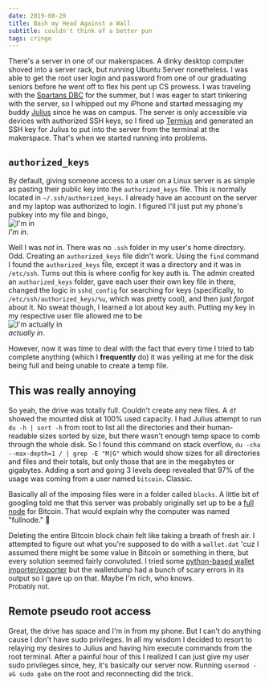 ```yaml
---
date: 2019-08-20
title: Bash my Head Against a Wall
subtitle: couldn't think of a better pun
tags: cringe
---
```


There's a server in one of our makerspaces. A dinky desktop computer shoved into a server rack, but running Ubuntu Server nonetheless.
I was able to get the root user login and password from one of our graduating seniors before he went off to flex his pent up CS prowess. I was traveling with the [Spartans DBC](https://spartansdbc.org/ "Spartans Drum and Bugle Corps") for the summer, but I was eager to start tinkering with the server, so I whipped out my iPhone and started messaging my buddy [Julius](https://www.linkedin.com/in/juliusfrost/ "Jules") since he was on campus. The server is only accessible via devices with authorized SSH keys, so I fired up [Termius](https://termius.com "Tunneling on the go") and generated an SSH key for Julius to put into the server from the terminal at the makerspace. That's when we started running into problems.

## `authorized_keys`
By default, giving someone access to a user on a Linux server is as simple as pasting their public key into the `authorized_keys` file. This is normally located in `~/.ssh/authorized_keys`. I already have an account on the server and my laptop was authorized to login. I figured I'll just put my phone's pubkey into my file and bingo,  
![I'm in](https://thumbs.gfycat.com/LightheartedObviousBlowfish-size_restricted.gif)  
*I'm in*.

Well I was *not* in. There was no `.ssh` folder in my user's home directory. Odd. Creating an `authorized_keys` file didn't work. Using the `find` command I found the `authorized_keys` file, except it was a directory and it was in `/etc/ssh`. Turns out this is where config for key auth is. The admin created an `authorized_keys` folder, gave each user their own key file in there, changed the logic in `sshd_config` for searching for keys (specifically, to `/etc/ssh/authorized_keys/%u`, which was pretty cool), and then just *forgot* about it. No sweat though, I learned a lot about key auth. Putting my key in my respective user file allowed me to be  
![I'm actually in](https://thumbs.gfycat.com/LightheartedObviousBlowfish-size_restricted.gif)  
*actually in*.

However, now it was time to deal with the fact that every time I tried to tab complete anything (which I **frequently** do) it was yelling at me for the disk being full and being unable to create a temp file.

## This was really annoying

So yeah, the drive was totally full. Couldn't create any new files. A `df` showed the mounted disk at 100% used capacity. I had Julius attempt to run `du -h | sort -h` from root to list all the directories and their human-readable sizes sorted by size, but there wasn't enough temp space to comb through the whole disk. So I found this command on stack overflow, `du -cha --max-depth=1 / | grep -E "M|G"` which would show sizes for all directories and files and their totals, but only those that are in the megabytes or gigabytes. Adding a sort and going 3 levels deep revealed that 97% of the usage was coming from a user named `bitcoin`. Classic.

Basically all of the imposing files were in a folder called `blocks`. A little bit of googling told me that this server was probably originally set up to be a [full node](https://bitcoin.org/en/full-node#linux-instructions) for Bitcoin. That would explain why the computer was named "fullnode." :grimacing:

Deleting the entire Bitcoin block chain felt like taking a breath of fresh air. I attempted to figure out what you're supposed to do with a `wallet.dat` 'cuz I assumed there might be some value in Bitcoin or something in there, but every solution seemed fairly convoluted. I tried some [python-based wallet importer/exporter](https://github.com/jackjack-jj/pywallet "Pywallet") but the walletdump had a bunch of scary errors in its output so I gave up on that. Maybe I'm rich, who knows.  
<font size="2.5">Probably not.</font>

## Remote pseudo root access

Great, the drive has space and I'm in from my phone. But I can't do anything cause I don't have sudo privileges. In all my wisdom I decided to resort to relaying my desires to Julius and having him execute commands from the root terminal. After a painful hour of this I realized I can just give my user sudo privileges since, hey, it's basically our server now. Running `usermod -aG sudo gabe` on the root and reconnecting did the trick.
